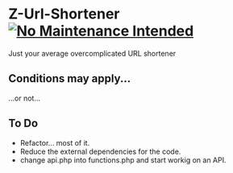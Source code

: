 # Z-Url-Shortener [![No Maintenance Intended](http://unmaintained.tech/badge.svg)](http://unmaintained.tech/)
Just your average overcomplicated URL shortener

## Conditions may apply...
...or not...


## To Do

 - Refactor... most of it.
 - Reduce the external dependencies for the code.
 - change api.php into functions.php and start workig on an API.
